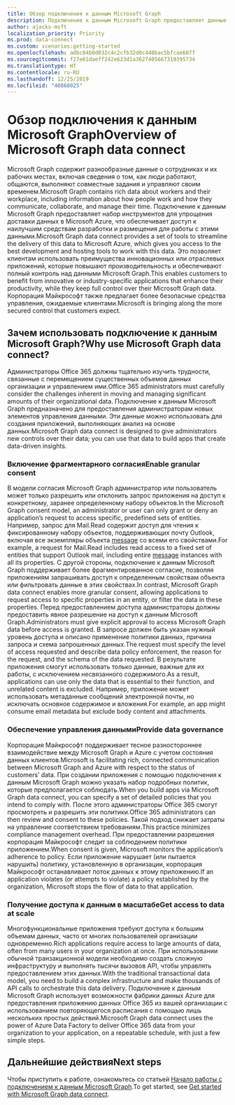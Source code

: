 ```yaml
---
title: Обзор подключения к данным Microsoft Graph
description: Подключение к данным Microsoft Graph предоставляет данные Office 365 в Microsoft Azure, что обеспечивает доступ к наилучшим средствам разработки и размещения для работы с этими данными.
author: ajacks-msft
localization_priority: Priority
ms.prod: data-connect
ms.custom: scenarios:getting-started
ms.openlocfilehash: adbc84b0d032c4c2cfb32d0c448bac5bfcae607f
ms.sourcegitcommit: f27e81daeff242e623d1a3627405667310395734
ms.translationtype: HT
ms.contentlocale: ru-RU
ms.lasthandoff: 12/25/2019
ms.locfileid: "40868025"
---
```

# <a name="overview-of-microsoft-graph-data-connect"></a><span data-ttu-id="fafe6-103">Обзор подключения к данным Microsoft Graph</span><span class="sxs-lookup"><span data-stu-id="fafe6-103">Overview of Microsoft Graph data connect</span></span>
<span data-ttu-id="fafe6-104">Microsoft Graph содержит разнообразные данные о сотрудниках и их рабочих местах, включая сведения о том, как люди работают, общаются, выполняют совместные задания и управляют своим временем.</span><span class="sxs-lookup"><span data-stu-id="fafe6-104">Microsoft Graph contains rich data about workers and their workplace, including information about how people work and how they communicate, collaborate, and manage their time.</span></span> <span data-ttu-id="fafe6-105">Подключение к данным Microsoft Graph предоставляет набор инструментов для упрощения доставки данных в Microsoft Azure, что обеспечивает доступ к наилучшим средствам разработки и размещения для работы с этими данными.</span><span class="sxs-lookup"><span data-stu-id="fafe6-105">Microsoft Graph data connect provides a set of tools to streamline the delivery of this data to Microsoft Azure, which gives you access to the best development and hosting tools to work with this data.</span></span> <span data-ttu-id="fafe6-106">Это позволяет клиентам использовать преимущества инновационных или отраслевых приложений, которые повышают производительность и обеспечивают полный контроль над данными Microsoft Graph.</span><span class="sxs-lookup"><span data-stu-id="fafe6-106">This enables customers to benefit from innovative or industry-specific applications that enhance their productivity, while they keep full control over their Microsoft Graph data.</span></span> <span data-ttu-id="fafe6-107">Корпорация Майкрософт также предлагает более безопасные средства управления, ожидаемые клиентами.</span><span class="sxs-lookup"><span data-stu-id="fafe6-107">Microsoft is bringing along the more secured control that customers expect.</span></span>

## <a name="why-use-microsoft-graph-data-connect"></a><span data-ttu-id="fafe6-108">Зачем использовать подключение к данным Microsoft Graph?</span><span class="sxs-lookup"><span data-stu-id="fafe6-108">Why use Microsoft Graph data connect?</span></span>
<span data-ttu-id="fafe6-109">Администраторы Office 365 должны тщательно изучить трудности, связанные с перемещением существенных объемов данных организации и управлением ими.</span><span class="sxs-lookup"><span data-stu-id="fafe6-109">Office 365 administrators must carefully consider the challenges inherent in moving and managing significant amounts of their organizational data.</span></span> <span data-ttu-id="fafe6-110">Подключение к данным Microsoft Graph предназначено для предоставления администраторам новых элементов управления данными. Эти данные можно использовать для создания приложений, выполняющих анализ на основе данных.</span><span class="sxs-lookup"><span data-stu-id="fafe6-110">Microsoft Graph data connect is designed to give administrators new controls over their data; you can use that data to build apps that create data-driven insights.</span></span> 

### <a name="enable-granular-consent"></a><span data-ttu-id="fafe6-111">Включение фрагментарного согласия</span><span class="sxs-lookup"><span data-stu-id="fafe6-111">Enable granular consent</span></span>

<span data-ttu-id="fafe6-112">В модели согласия Microsoft Graph администратор или пользователь может только разрешить или отклонить запрос приложения на доступ к конкретному, заранее определенному набору объектов.</span><span class="sxs-lookup"><span data-stu-id="fafe6-112">In the Microsoft Graph consent model, an administrator or user can only grant or deny an application’s request to access specific, predefined sets of entities.</span></span> <span data-ttu-id="fafe6-113">Например, запрос для Mail.Read содержит доступ для чтения к фиксированному набору объектов, поддерживающих почту Outlook, включая все экземпляры объекта [message](/graph/api/resources/message?view=graph-rest-1.0) со всеми его свойствами.</span><span class="sxs-lookup"><span data-stu-id="fafe6-113">For example, a request for Mail.Read includes read access to a fixed set of entities that support Outlook mail, including entire [message](/graph/api/resources/message?view=graph-rest-1.0) instances with all its properties.</span></span> <span data-ttu-id="fafe6-114">С другой стороны, подключение к данным Microsoft Graph поддерживает более фрагментированное согласие, позволяя приложениям запрашивать доступ к определенным свойствам объекта или фильтровать данные в этих свойствах.</span><span class="sxs-lookup"><span data-stu-id="fafe6-114">In contrast, Microsoft Graph data connect enables more granular consent, allowing applications to request access to specific properties in an entity, or filter the data in these properties.</span></span> <span data-ttu-id="fafe6-115">Перед предоставлением доступа администраторы должны предоставить явное разрешение на доступ к данным Microsoft Graph.</span><span class="sxs-lookup"><span data-stu-id="fafe6-115">Administrators must give explicit approval to access Microsoft Graph data before access is granted.</span></span> <span data-ttu-id="fafe6-116">В запросе должен быть указан нужный уровень доступа и описано применение политики данных, причина запроса и схема запрошенных данных.</span><span class="sxs-lookup"><span data-stu-id="fafe6-116">The request must specify the level of access requested and describe data policy enforcement, the reason for the request, and the schema of the data requested.</span></span> <span data-ttu-id="fafe6-117">В результате приложения смогут использовать только данные, важные для их работы, с исключением несвязанного содержимого.</span><span class="sxs-lookup"><span data-stu-id="fafe6-117">As a result, applications can use only the data that is essential to their function, and unrelated content is excluded.</span></span> <span data-ttu-id="fafe6-118">Например, приложение может использовать метаданные сообщений электронной почты, но исключать основное содержимое и вложения.</span><span class="sxs-lookup"><span data-stu-id="fafe6-118">For example, an app might consume email metadata but exclude body content and attachments.</span></span> 

### <a name="provide-data-governance"></a><span data-ttu-id="fafe6-119">Обеспечение управления данными</span><span class="sxs-lookup"><span data-stu-id="fafe6-119">Provide data governance</span></span>
<span data-ttu-id="fafe6-120">Корпорация Майкрософт поддерживает тесное разностороннее взаимодействие между Microsoft Graph и Azure с учетом состояния данных клиентов.</span><span class="sxs-lookup"><span data-stu-id="fafe6-120">Microsoft is facilitating rich, connected communication between Microsoft Graph and Azure with respect to the status of customers’ data.</span></span> <span data-ttu-id="fafe6-121">При создании приложения с помощью подключения к данным Microsoft Graph можно указать набор подробных политик, которые предполагается соблюдать.</span><span class="sxs-lookup"><span data-stu-id="fafe6-121">When you build apps via Microsoft Graph data connect, you can specify a set of detailed policies that you intend to comply with.</span></span> <span data-ttu-id="fafe6-122">После этого администраторы Office 365 смогут просмотреть и разрешить эти политики.</span><span class="sxs-lookup"><span data-stu-id="fafe6-122">Office 365 administrators can then review and consent to these policies.</span></span> <span data-ttu-id="fafe6-123">Такой подход снижает затраты на управление соответствием требованиям.</span><span class="sxs-lookup"><span data-stu-id="fafe6-123">This practice minimizes compliance management overhead.</span></span> <span data-ttu-id="fafe6-124">При предоставлении разрешения корпорация Майкрософт следит за соблюдением политики приложением.</span><span class="sxs-lookup"><span data-stu-id="fafe6-124">When consent is given, Microsoft monitors the application’s adherence to policy.</span></span> <span data-ttu-id="fafe6-125">Если приложение нарушает (или пытается нарушить) политику, установленную в организации, корпорация Майкрософт останавливает поток данных к этому приложению.</span><span class="sxs-lookup"><span data-stu-id="fafe6-125">If an application violates (or attempts to violate) a policy established by the organization, Microsoft stops the flow of data to that application.</span></span> 

### <a name="get-access-to-data-at-scale"></a><span data-ttu-id="fafe6-126">Получение доступа к данным в масштабе</span><span class="sxs-lookup"><span data-stu-id="fafe6-126">Get access to data at scale</span></span>
<span data-ttu-id="fafe6-127">Многофункциональные приложения требуют доступа к большим объемам данных, часто от многих пользователей организации одновременно.</span><span class="sxs-lookup"><span data-stu-id="fafe6-127">Rich applications require access to large amounts of data, often from many users in your organization at once.</span></span> <span data-ttu-id="fafe6-128">При использовании обычной транзакционной модели необходимо создать сложную инфраструктуру и выполнять тысячи вызовов API, чтобы управлять предоставлением этих данных.</span><span class="sxs-lookup"><span data-stu-id="fafe6-128">With the traditional transactional data model, you need to build a complex infrastructure and make thousands of API calls to orchestrate this data delivery.</span></span> <span data-ttu-id="fafe6-129">Подключение к данным Microsoft Graph использует возможности фабрики данных Azure для предоставления приложению данных Office 365 из вашей организации с использованием повторяющегося расписания с помощью лишь нескольких простых действий.</span><span class="sxs-lookup"><span data-stu-id="fafe6-129">Microsoft Graph data connect uses the power of Azure Data Factory to deliver Office 365 data from your organization to your application, on a repeatable schedule, with just a few simple steps.</span></span>

## <a name="next-steps"></a><span data-ttu-id="fafe6-130">Дальнейшие действия</span><span class="sxs-lookup"><span data-stu-id="fafe6-130">Next steps</span></span>
<span data-ttu-id="fafe6-131">Чтобы приступить к работе, ознакомьтесь со статьей [Начало работы с подключением к данным Microsoft Graph](data-connect-get-started.md).</span><span class="sxs-lookup"><span data-stu-id="fafe6-131">To get started, see [Get started with Microsoft Graph data connect](data-connect-get-started.md).</span></span>
